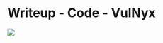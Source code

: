 # Writeup - Code - VulNyx

<img src="https://github.com/user-attachments/assets/f4c31131-c4b4-42a7-ac42-613559503b7d">

<!--
## Scanning network

Escaneamos la red para encontrar la ip a atacar y la encontramos -> 192.168.1.56
```shell
netdiscover -r 192.168.1.0/24
```
Una vez descubierta la ip, realizamos un escaneo sencillo de todos los puertos para identificar posibles vectores de ataque:
```shell
nmap -p- --open --min-rate 5000 -sS -n -Pn 192.168.1.56 -oN firstNmap.txt
```
		Port	State	Service		TTl
		22/tcp 	open  	ssh     	syn-ack ttl 64
		80/tcp 	open  	http    	syn-ack ttl 64
		
Reconociendo los puertos 22 (SSH) y 80 (HTTP) podemos realizar un escanéo más exhaustivos sobre los puertos para poder visualizar los servicios alojados y sus versiones.
```shell
nmap -p 22,80 -sVC 192.168.1.56 -oN secondNmap.txt
```
## Enumeration

Mientras se ejecuta, podemos listar los directorios disponibles de la página web
```shell
dirb http://192.168.1.56 /usr/share/wordlists/big.txt -o dirb.txt
```
Encontramos una página /pluck que aloja una aplicación

<img src="https://github.com/Koh4kU/Writeups/blob/main/Vulnyx/Code/Content/pluck_web.png">

Y en uno de los directorios, tenemos un login:

<img src="https://github.com/Koh4kU/Writeups/blob/main/Vulnyx/Code/Content/pluck_login.png">

Probamos credenciales por defecto como admin:admin voila! Estamos dentro.

<img src="https://github.com/Koh4kU/Writeups/blob/main/Vulnyx/Code/Content/admin_logued.png">

## Exploitation

Tenemos diferentes páginas para revisar, pero una de ellas, dentro de módulos tenemos una opción de subir módulos.

<img src="https://github.com/Koh4kU/Writeups/blob/main/Vulnyx/Code/Content/uploadModules.png">

Estos módulos, tienen que ser específicos de Nginx para poder cargarlos, pero podemos probar a cargar una reverse shell para ver si se refleja de alguna forma, todo esto sin lograrlo

<img src="https://github.com/Koh4kU/Writeups/blob/main/Vulnyx/Code/Content/errorUploading_shellphp.png">

Revisando más directorios, nos encontramos con uno de subida de ficheros, en este sí se va a poder subir una reverse shell con php. El único problema es que al subir un archivo con extension php, el servidor te añade la extensión txt y no se refleja la ejecución del código.

<img src="https://github.com/Koh4kU/Writeups/blob/main/Vulnyx/Code/Content/rfi.png">

Por lo que podemos probar a ver qué tipos de php (hay muchos) están en la blacklist. Podemos probar a mano o podemos automatizarlo a partir de un script o de BurpSuite. En mi caso, probé con una extensión phar y pasó el control y se subió de forma correcta.

<img src="https://github.com/Koh4kU/Writeups/blob/main/Vulnyx/Code/Content/rce_whoami.png">

El archivo phar, tenía en un principio la función exec() pero parece ser que no lo reconocía por lo que se le cambió a system().

Nos ponemos en escucha en el puerto específico de la reverse shell y ejecutamos el comando.

<img src="https://github.com/Koh4kU/Writeups/blob/main/Vulnyx/Code/Content/remoteShell_executed.png">

Tenemos acceso!

## Privilege escalation

Tenemos acceso como www-data, ahora nos toca escalar privilegios a root y los usuarios disponibles, que vemos que es Dave ya que lo primero que intentamos es ver los permisos de sudo que tiene www-data.

<img src="https://github.com/Koh4kU/Writeups/blob/main/Vulnyx/Code/Content/sudo-l.png">

Escalamos a dave con un sencillo:
```shell
sudo -u dave bash
```
<img src="https://github.com/Koh4kU/Writeups/blob/main/Vulnyx/Code/Content/dave_escalated.png">

Y tenemos la primera flag del laboratorio.

<img src="https://github.com/Koh4kU/Writeups/blob/main/Vulnyx/Code/Content/user_flag.png">

Ahora toca escalar a root. Miramos los permisos de sudo de dave y encontramos que tiene permisos de ejecutar Nginx sin contraseña como root. Revisamos lo primero el manual de Nginx para poder identificar alguna forma de explotar los permisos y escalar a root.

<img src="https://github.com/Koh4kU/Writeups/blob/main/Vulnyx/Code/Content/nginx_man.png">

Vemos que con la flag "-c" podemos cargar un archivo de configuración propio y diferente al por defecto. Para poder cargar uno, tenemos que ver qué estructura tiene y cómo funciona, y esto con la flag de "-T" que te carga el archivo de configuración indicado y busca posibles problemas y te lo muestra.

	user root;
	server {
       listen [::]:65000 default_server;

       server_name _;

       root /var/www/html;
       index index.html index.htm index.nginx-debian-html;

       location / {
               try_files $uri $uri/ =404;
       }
	}

Quitamos y recargamos el servicio con el nuevo archivo:

```shell
sudo nginx -s quit
sudo nginx -c /home/dave/newConfigNginx
```

Aquí, podemos observar varias cosas, además de la configuración del server, podemos observar que podemos determinar qué usuario ejecuta el servicio web. Nos interesa que sea root el que ejecute el proceso, para así si conseguimos vulnerar el servidor web, tendremos acceso como root. Por otro lado, vemos que solo se está ejecutando de forma local, por eso al principio con nuestros escaneos de Nmap, no habíamos sido capaces de identificar el servicio web. Y vemos que hay una línea "root /var/www/html" que nos puede indicar dónde se ejecuta el servicio. Por lo que cambiamos la configuración. Y ejecutamos:

<img src="https://github.com/Koh4kU/Writeups/blob/main/Vulnyx/Code/Content/visualizacionRemota_nginx1.png">

Con esta configuración, mi idea fue activar php para Nginx y que fuese root el que ejecutase el código, pero no fue posible por lo que tuve que encontrar otra forma. Cambié el root de la configuración para ver si se podrían visualizar ficheros locales desde el servicio web.

<img src="https://github.com/Koh4kU/Writeups/blob/main/Vulnyx/Code/Content/seeing_bashrc_root_nginx.png">

Podemos ver archivos de forma remota, por lo que vamos a cambiar el root a /root para que se ejecute en el propio directorio de root (aunque podríamos simplemente intentar listarlo desde el root establecido en la configuración anterior).

<img src="https://github.com/Koh4kU/Writeups/blob/main/Vulnyx/Code/Content/newNginx_conf.png">

Con esta configuración, podemos intentar visualizar la flag de root, pero parece que el nombre no es el genérico de "root.txt". Además, los directorios no se pueden listar. En este caso podemos hacer dos cosas FUZZING de archivos dentro del directorio de root o probar a ver si existe una clave id_rsa de root para acceder de forma remota (solo es posible si sshd_config no está configurado para repeler el login de root).

<img src="https://github.com/Koh4kU/Writeups/blob/main/Vulnyx/Code/Content/id_rsa_root.png">

Tenemos la clave privada de root! Nos la pasamos a nuestro directorio dentro de nuestra máquina atacante y probamos acceder mediante SSH y la clave.

<img src="https://github.com/Koh4kU/Writeups/blob/main/Vulnyx/Code/Content/passphrase_wrong.png">

Nos pide una passphrase y por desgracia no es una vacía. Lo "gracioso" es que la passprhase aparece hasheada dentro de la clave, por lo que podemos realizar un ataque de fuerza bruta/diccionario sobre el archivo para sacar la passphrase. Os adelanto, que no sirve de nada ya que no parece estar en las wordlists. Para esto usaremos ssh2john y john the ripper.

Desgraciadamente, no sirve, por lo que esperar a que acabe no será la opción. Vamos a buscar por posibles archivos dentro de la máquina que puedan albergar la passphrase de root.
```shell
find / -name "*pass* 2>/dev/null
```
Encontramos un archivo "pass.php" dentro del antiguo servicio web, pluck. Este archivo está en: "/var/www/html/pluck/data/settings/pas.php". No lo habíamos visto con el primer dirb, debido a que no teníamos permisos de acceso a /data y no hemos realizado una segunda pasada con las credenciales de admin.

<img src="https://github.com/Koh4kU/Writeups/blob/main/Vulnyx/Code/Content/root_credsPosible.png">

Introducimos las posibles credenciales en la passphrase de SSH y tenemos acceso.

<img src="https://github.com/Koh4kU/Writeups/blob/main/Vulnyx/Code/Content/root_shell.png">

Tenemos acceso como root. Buscamos la flag.

<img src="https://github.com/Koh4kU/Writeups/blob/main/Vulnyx/Code/Content/root_flag.png">
